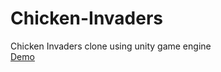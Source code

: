 # Chicken-Invaders
Chicken Invaders clone using unity game engine </br>
[Demo](https://drive.google.com/file/d/1s_-Xh8JwoecowIS4UgKTVl9jtO5VNg3o/view?usp=sharing)

